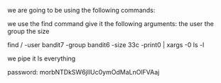 we are going to be using the following commands:

we use the find command
give it the following arguments:
the user
the group
the size

find / -user bandit7 -group bandit6 -size 33c -print0 | xargs -0 ls -l

we pipe it ls everything

password: morbNTDkSW6jIlUc0ymOdMaLnOlFVAaj
